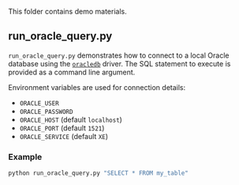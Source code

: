 This folder contains demo materials.

## run_oracle_query.py

`run_oracle_query.py` demonstrates how to connect to a local Oracle database using the [`oracledb`](https://python-oracledb.readthedocs.io/) driver. The SQL statement to execute is provided as a command line argument.

Environment variables are used for connection details:

- `ORACLE_USER`
- `ORACLE_PASSWORD`
- `ORACLE_HOST` (default `localhost`)
- `ORACLE_PORT` (default `1521`)
- `ORACLE_SERVICE` (default `XE`)

### Example

```bash
python run_oracle_query.py "SELECT * FROM my_table"
```

